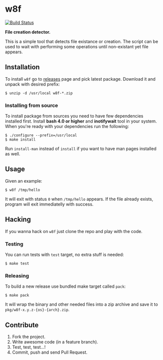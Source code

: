 # w8f

[![Build Status](https://travis-ci.org/mirstack/w8f.png?branch=master)](https://travis-ci.org/mirstack/w8f)

**File creation detector.**

This is a simple tool that detects file existance or creation. The script can be used to
wait with performing some operations until non-existant yet file appears.

## Installation

To install `w8f` go to [releases][releases] page and pick latest package. Download
it and unpack with desired prefix:

    $ unzip -d /usr/local w8f-*.zip

[releases]: https://github.com/mirstack/w8f/releases

### Installing from source

To install package from sources you need to have few dependencies installed first. Install
**bash 4.0 or higher** and **inotifywait** tool in your system. When you're ready with
your dependencies run the following:

    $ ./configure --prefix=/usr/local
    $ make install

Run `install-man` instead of `install` if you want to have man pages installed as well.

## Usage

Given an example:

    $ w8f /tmp/hello

It will exit with status `0` when `/tmp/hello` appears. If the file already
exists, program will exit immediatelly with success.

## Hacking

If you wanna hack on `w8f` just clone the repo and play with the code.

### Testing

You can run tests with `test` target, no extra stuff is needed:

    $ make test

### Releasing

To build a new release use bundled make target called `pack`:

    $ make pack

It will wrap the binary and other needed files into a zip archive and save
it to `pkg/w8f-x.y.z-{os}-{arch}.zip`.

## Contribute

1. Fork the project.
2. Write awesome code (in a feature branch).
3. Test, test, test...!
4. Commit, push and send Pull Request.
